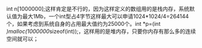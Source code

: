 int n[1000000];这样肯定是不行的，因为这样定义的数组用的是栈内存，系统默认值为最大1Mb，一个int型占4字节这样最大可以申请1024*1024/4=264144个，如果考虑到系统自身的占用最大值约为25000个。int *p=(int *)malloc(1000000*sizeof(int));，这样用的是堆内存，只要你内存有那么多的连续空间就可以；
